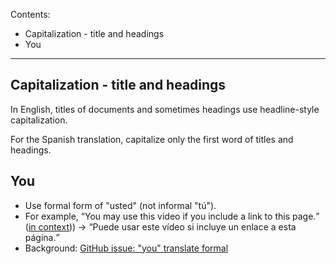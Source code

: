 Contents:
* Capitalization - title and headings
* You
<hr>

## Capitalization - title and headings

In English, titles of documents and sometimes headings use headline-style capitalization.

For the Spanish translation, capitalize only the first word of titles and headings.

## You
* Use formal form of "usted" (not informal "tú").
* For example, <q>You may use this video if you include a link to this page.</q> ([in context](https://www.w3.org/WAI/videos/standards-and-benefits/#permission))) -> <q>Puede usar este vídeo si incluye un enlace a esta página.</q>
* Background: [GitHub issue: "you" translate formal](https://github.com/w3c/wai-website/issues/123)
